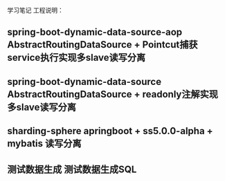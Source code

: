 学习笔记
工程说明：
## spring-boot-dynamic-data-source-aop AbstractRoutingDataSource + Pointcut捕获service执行实现多slave读写分离

## spring-boot-dynamic-data-source AbstractRoutingDataSource + readonly注解实现多slave读写分离

## sharding-sphere apringboot + ss5.0.0-alpha + mybatis 读写分离

## 测试数据生成 测试数据生成SQL